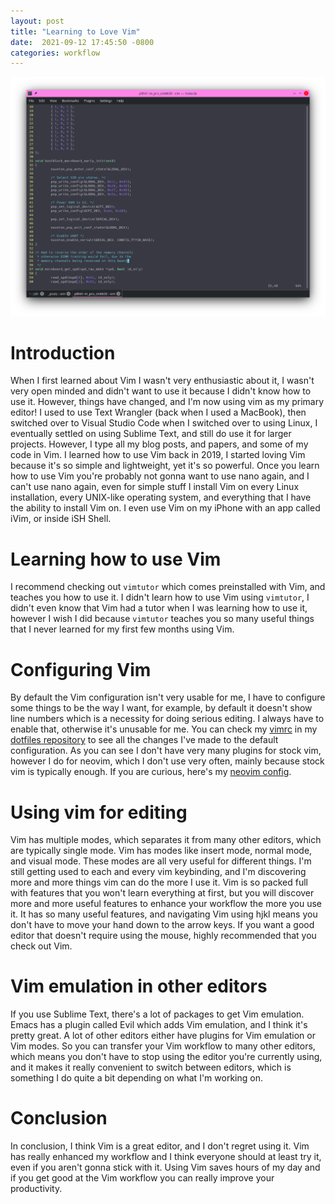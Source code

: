 ```yaml
---
layout: post
title: "Learning to Love Vim"
date:  2021-09-12 17:45:50 -0800
categories: workflow
---
```


![vim screenshot](/assets/vim/Screenshot_20210912_103544.png)
# **Introduction**
When I first learned about Vim I wasn't very enthusiastic about it, I wasn't very open minded and didn't want to use it because I didn't know how to use it. However, things have changed, and I'm now using vim as my primary editor!
I used to use Text Wrangler (back when I used a MacBook), then switched over to Visual Studio Code when I switched over to using Linux, I eventually settled on using Sublime Text, and still do use it for larger projects. However,
I type all my blog posts, and papers, and some of my code in Vim. I learned how to use Vim back in 2019, I started loving Vim because it's so simple and lightweight, yet it's so powerful. Once you learn how to use Vim you're
probably not gonna want to use nano again, and I can't use nano again, even for simple stuff I install Vim on every Linux installation, every UNIX-like operating system, and everything that I have the ability to install Vim on. I 
even use Vim on my iPhone with an app called iVim, or inside iSH Shell.

# **Learning how to use Vim**
I recommend checking out `vimtutor` which comes preinstalled with Vim, and teaches you how to use it. I didn't learn how to use Vim using `vimtutor`, I didn't even know that Vim had a tutor when I was learning how to use it, however
I wish I did because `vimtutor` teaches you so many useful things that I never learned for my first few months using Vim.

# **Configuring Vim**
By default the Vim configuration isn't very usable for me, I have to configure some things to be the way I want, for example, by default it doesn't show line numbers which is a necessity for doing serious editing. I always have to
enable that, otherwise it's unusable for me. You can check my [vimrc](https://github.com/alicela1n/dotfiles/blob/main/dotfiles/vimrc) in my [dotfiles repository](https://github.com/alicela1n/dotfiles) to see all the changes I've
made to the default configuration. As you can see I don't have very many plugins for stock vim, however I do for neovim, which I don't use very often, mainly because stock vim is typically enough. If you are curious, here's my
[neovim config](https://github.com/alicela1n/dotfiles/blob/main/dotfiles/config/nvim/init.vim).

# **Using vim for editing**
Vim has multiple modes, which separates it from many other editors, which are typically single mode. Vim has modes like insert mode, normal mode, and visual mode. These modes are all very useful for different things. I'm still
getting used to each and every vim keybinding, and I'm discovering more and more things vim can do the more I use it. Vim is so packed full with features that you won't learn everything at first, but you will discover more and more
useful features to enhance your workflow the more you use it. It has so many useful features, and navigating Vim using hjkl means you don't have to move your hand down to the arrow keys. If you want a good editor that doesn't
require using the mouse, highly recommended that you check out Vim.

# **Vim emulation in other editors**
If you use Sublime Text, there's a lot of packages to get Vim emulation. Emacs has a plugin called Evil which adds Vim emulation, and I think it's pretty great. A lot of other editors either have plugins for Vim emulation or Vim
modes. So you can transfer your Vim workflow to many other editors, which means you don't have to stop using the editor you're currently using, and it makes it really convenient to switch between editors, which is something I do
quite a bit depending on what I'm working on.

# **Conclusion**
In conclusion, I think Vim is a great editor, and I don't regret using it. Vim has really enhanced my workflow and I think everyone should at least try it, even if you aren't gonna stick with it. Using Vim saves hours of my day and
if you get good at the Vim workflow you can really improve your productivity.
